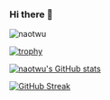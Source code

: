 ### Hi there 👋

<p align="left"> <img src="https://komarev.com/ghpvc/?username=naotwu&label=Profile%20views&color=0e75b6&style=flat" alt="naotwu" /> </p>

[![trophy](https://github-profile-trophy.vercel.app/?username=naotwu&theme=dark_lover&no-frame=true)](https://github.com/naotwu)

[![naotwu's GitHub stats](https://github-readme-stats.vercel.app/api?username=naotwu&count_private=true&show_icons=true&disable_animations=true&hide_border=true&title_color=ffffff&text_color=808080&icon_color=ffd700&bg_color=000000)](https://github.com/anuraghazra/github-readme-stats)

[![GitHub Streak](https://streak-stats.demolab.com/?user=naotwu&theme=highcontrast)](https://git.io/streak-stats)

<!--
**naotwu/naotwu** is a ✨ _special_ ✨ repository because its `README.md` (this file) appears on your GitHub profile.

Here are some ideas to get you started:

- 🔭 I’m currently working on ...
- 🌱 I’m currently learning ...
- 👯 I’m looking to collaborate on ...
- 🤔 I’m looking for help with ...
- 💬 Ask me about ...
- 📫 How to reach me: ...
- 😄 Pronouns: ...
- ⚡ Fun fact: ...
-->
